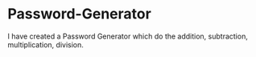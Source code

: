 # Password-Generator
I have created  a  Password Generator which do the addition, subtraction, multiplication, division.
